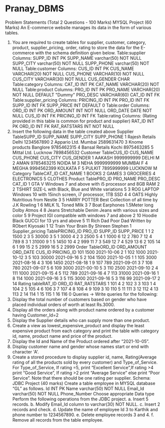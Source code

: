 # Pranay_DBMS

Problem Statements (Total 2 Questions - 100 Marks)
MYSQL Project (60 Marks)
An E-commerce website manages its data in the form of various tables.
1) You are required to create tables for supplier, customer, category, product, supplier_pricing, order, rating to store the
data for the E-commerce with the schema definition given below.
Table:supplier
Columns:
SUPP_ID INT PK
SUPP_NAME varchar(50)
NOT NULL
SUPP_CITY varchar(50)
NOT NULL
SUPP_PHONE varchar(50)
NOT NULL
Table:customer
Columns:
CUS_ID INT PK
CUS_NAME VARCHAR(20)
NOT NULL
CUS_PHONE VARCHAR(10)
NOT NULL
CUS_CITY VARCHAR(30)
NOT NULL
CUS_GENDER CHAR
Table:category
Columns:
CAT_ID INT PK
CAT_NAME VARCHAR(20)
NOT NULL
Table:product
Columns:
PRO_ID INT PK
PRO_NAME VARCHAR(20)
NOT NULL
DEFAULT
"Dummy"
PRO_DESC VARCHAR(60)
CAT_ID INT FK
Table:supplier_pricing
Columns:
PRICING_ID INT PK
PRO_ID INT FK
SUPP_ID INT FK
SUPP_PRICE INT
DEFAULT 0
Table:order
Columns:
ORD_ID INT PK
ORD_AMOUNT INT
NOT NULL
ORD_DATE DATE
NOT NULL
CUS_ID INT FK
PRICING_ID INT FK
Table:rating
Columns: (Rating provided in this table is common for product and supplier)
RAT_ID INT PK
ORD_ID INT FK
RAT_RATSTARS INT
NOT NULL
2) Insert the following data in the table created above
Supplier TableSUPP_ID SUPP_NAME SUPP_CITY SUPP_PHONE
1 Rajesh Retails Delhi 1234567890
2 Appario Ltd. Mumbai 2589631470
3 Knome products Banglore 9785462315
4 Bansal Retails Kochi 8975463285
5 Mittal Ltd. Lucknow 7898456532
Customer TableCUS_ID CUS_NAME CUS_PHONE CUS_CITY CUS_GENDER
1 AAKASH 9999999999 DELHI M
2 AMAN 9785463215 NOIDA M
3 NEHA 9999999999 MUMBAI F
4 MEGHA 9994562399 KOLKATA F
5 PULKIT 7895999999 LUCKNOW M
Category TableCAT_ID CAT_NAME
1 BOOKS
2 GAMES
3 GROCERIES
4 ELECTRONICS
5 CLOTHES
Product TablePRO_ID PRO_NAME PRO_DESC CAT_ID
1 GTA V Windows 7 and above with i5 processor and 8GB RAM 2
2 TSHIRT SIZE-L with Black, Blue and White variations 5
3 ROG LAPTOP Windows 10 with 15inch screen, i7 processor, 1TB SSD 4
4 OATS Highly Nutritious from Nestle 3
5 HARRY POTTER Best Collection of all time by J.K Rowling 1
6 MILK 1L Toned MIlk 3
7 Boat Earphones 1.5Meter long Dolby Atmos 4
8 Jeans Stretchable Denim Jeans with various sizes and color 5
9 Project IGI compatible with windows 7 and above 2
10 Hoodie Black GUCCI for 13 yrs and above 5
11 Rich Dad Poor Dad Written by RObert Kiyosaki 1
12 Train Your Brain By Shireen Stephen 1
Supplier_pricing TablePRICING_ID PRO_ID SUPP_ID SUPP_PRICE
1 1 2 1500
2 3 5 30000
3 5 1 3000
4 2 3 2500
5 4 1 1000
6 12 2 780
7 12 4 789
8 3 1 31000
9 1 5 1450
10 4 2 999
11 7 3 549
12 7 4 529
13 6 2 105
14 6 1 99
15 2 5 2999
16 5 2 2999
Order TableORD_ID ORD_AMOUNT ORD_DATE CUS_ID PRICING_ID
101 1500 2021-10-06 2 1
102 1000 2021-10-12 3 5
103 30000 2021-09-16 5 2
104 1500 2021-10-05 1 1
105 3000 2021-08-16 4 3
106 1450 2021-08-18 1 9
107 789 2021-09-01 3 7
108 780 2021-09-07 5 6
109 3000 2021-00-10 5 3
110 2500 2021-09-10 2 4
111 1000 2021-09-15 4 5
112 789 2021-09-16 4 7
113 31000 2021-09-16 1 8
114 1000 2021-09-16 3 5
115 3000 2021-09-16 5 3
116 99 2021-09-17 2 14
Rating tableRAT_ID ORD_ID RAT_RATSTARS
1 101 4
2 102 3
3 103 1
4 104 2
5 105 4
6 106 3
7 107 4
8 108 4
9 109 3
10 110 5
11 111 3
12 112 4
13 113 2
14 114 1
15 115 1
16 116 0
Queries →
Write queries for the following:
3) Display the total number of customers based on gender who have placed individual orders of worth at least Rs.3000.
4) Display all the orders along with product name ordered by a customer having Customer_Id=2
5) Display the Supplier details who can supply more than one product.
6) Create a view as lowest_expensive_product and display the least expensive product from each category and print the table
with category id, name, product name and price of the product.
7) Display the Id and Name of the Product ordered after “2021-10-05”.
8) Display customer name and gender whose names start or end with character 'A'.
9) Create a stored procedure to display supplier id, name, Rating(Average rating of all the products sold by every customer) and
Type_of_Service. For Type_of_Service, If rating =5, print “Excellent Service”,If rating >4 print “Good Service”, If rating >2 print
“Average Service” else print “Poor Service”. Note that there should be one rating per supplier.
Schema:
JDBC Project (40 marks)
Create a table employee in MYSQL database “GL” as follows.
Id INT PK
Name varchar(50) NOT NULL
Email_Id varchar(50)
NOT NULL
Phone_Number Choose appropriate Data type
Perform the following operations from the JDBC project.
a. Insert 5 records.
b. Modify Email_Id column to varchar(30) NOT NULL.
c. Insert 2 records and check.
d. Update the name of employee Id 3 to Karthik and phone number to 1234567890.
e. Delete employee records 3 and 4.
f. Remove all records from the table employee.
